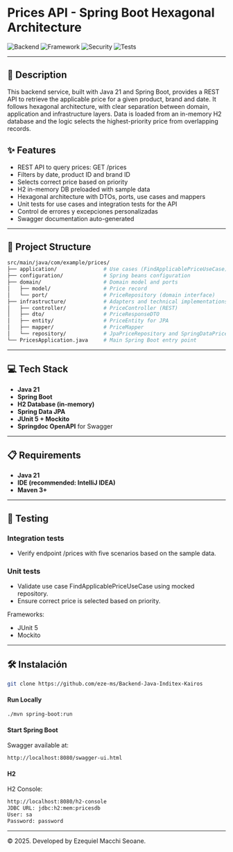 # Prices API - Spring Boot Hexagonal Architecture

![Backend](https://img.shields.io/badge/backend-Java%2017-orange?style=flat-square)
![Framework](https://img.shields.io/badge/framework-Spring%20Boot-6db33f?style=flat-square)
![Security](https://img.shields.io/badge/security-JWT-yellow?style=flat-square)
![Tests](https://img.shields.io/badge/tests-JUnit%205-blue?style=flat-square)

---

## 📄 Description

This backend service, built with Java 21 and Spring Boot, provides a REST API to retrieve the applicable price for a given product, brand and date. It follows hexagonal architecture, with clear separation between domain, application and infrastructure layers. Data is loaded from an in-memory H2 database and the logic selects the highest-priority price from overlapping records.


## ✨ Features
- REST API to query prices: GET /prices
- Filters by date, product ID and brand ID
- Selects correct price based on priority
- H2 in-memory DB preloaded with sample data
- Hexagonal architecture with DTOs, ports, use cases and mappers
- Unit tests for use cases and integration tests for the API
- Control de errores y excepciones personalizadas
- Swagger documentation auto-generated

---

## 🧱 Project Structure
```bash
src/main/java/com/example/prices/
├── application/               # Use cases (FindApplicablePriceUseCase)
├── configuration/             # Spring beans configuration
├── domain/                    # Domain model and ports
│   ├── model/                 # Price record
│   └── port/                  # PriceRepository (domain interface)
├── infrastructure/            # Adapters and technical implementations
│   ├── controller/            # PriceController (REST)
│   ├── dto/                   # PriceResponseDTO
│   ├── entity/                # PriceEntity for JPA
│   ├── mapper/                # PriceMapper
│   └── repository/            # JpaPriceRepository and SpringDataPriceRepository
└── PricesApplication.java     # Main Spring Boot entry point
```
---

## 💻 Tech Stack

- **Java 21**
- **Spring Boot**
- **H2 Database (in-memory)**
- **Spring Data JPA**
- **JUnit 5 + Mockito** 
- **Springdoc OpenAPI** for Swagger
---

## 📋 Requirements

- **Java 21** 
- **IDE (recommended: IntelliJ IDEA)**
- **Maven 3+**

---

## 🧪 Testing

### Integration tests
- Verify endpoint /prices with five scenarios based on the sample data.

### Unit tests
- Validate use case FindApplicablePriceUseCase using mocked repository.
- Ensure correct price is selected based on priority.

Frameworks:

- JUnit 5
- Mockito
---

## 🛠️ Instalación
```bash
git clone https://github.com/eze-ms/Backend-Java-Inditex-Kairos
```


#### Run Locally

```bash
./mvn spring-boot:run

```
#### Start Spring Boot
Swagger available at:
```bash
http://localhost:8080/swagger-ui.html
```

#### H2
H2 Console:
```bash
http://localhost:8080/h2-console
JDBC URL: jdbc:h2:mem:pricesdb
User: sa
Password: password
```

---

© 2025. Developed by Ezequiel Macchi Seoane.

